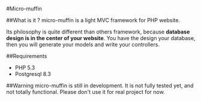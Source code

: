 #Micro-muffin

##What is it ?
micro-muffin is a light MVC framework for PHP website.

Its philosophy is quite different than others framework, because **database design is in the center of your website**. You have the design your database, then you will generate your models and write your controllers.

##Requirements
* PHP 5.3
* Postgresql 8.3

##Warning
micro-muffin is still in development. It is not fully tested yet, and not totally functional. Please don't use it for real project for now.